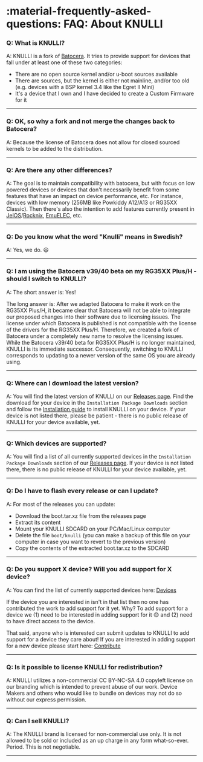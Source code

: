 # :material-frequently-asked-questions: FAQ: About KNULLI

### Q: What is KNULLI?
A: KNULLI is a fork of [Batocera](https://batocera.org). It tries to provide support for devices that fall under at least one of these two categories:

* There are no open source kernel and/or u-boot sources available
* There are sources, but the kernel is either not mainline, and/or too old (e.g. devices with a BSP kernel 3.4 like the Egret II Mini)
* It's a device that I own and I have decided to create a Custom Firmware for it

---

### Q: OK, so why a fork and not merge the changes back to Batocera?

A: Because the license of Batocera does not allow for closed sourced kernels to be added to the distribution.

---

### Q: Are there any other differences?

A: The goal is to maintain compatibility with batocera, but with focus on low powered devices or devices that don't necessarily benefit from some features that have an impact on device performance, etc. For instance, devices with low memory (256MB like Powkiddy A12/A13 or RG35XX Classic). Then there's also the intention to add features currently present in [JelOS](https://jelos.org)/[Rocknix](https://github.com/rocknix), [EmuELEC](https://github.com/EmuELEC), etc.

---

### Q: Do you know what the word "Knulli" means in Swedish?

A: Yes, we do. 😃

---

### Q: I am using the Batocera v39/40 beta on my RG35XX Plus/H - should I switch to KNULLI?

A: The short answer is: Yes!

The long answer is: After we adapted Batocera to make it work on the RG35XX Plus/H, it became clear that Batocera will not be able to integrate our proposed changes into their software due to licensing issues. The license under which Batocera is published is not compatible with the license of the drivers for the RG35XX Plus/H. Therefore, we created a fork of Batocera under a completely new name to resolve the licensing issues. While the Batocera v39/40 beta for RG35XX Plus/H is no longer maintained, KNULLI is its immediate successor. Consequently, switching to KNULLI corresponds to updating to a newer version of the same OS you are already using.

---

### Q: Where can I download the latest version?

A: You will find the latest version of KNULLI on our [Releases page](https://github.com/knulli-cfw/distribution/releases/latest). Find the download for your device in the `Installation Package Downloads` section and follow the [Installation guide](../play/install) to install KNULLI on your device. If your device is not listed there, please be patient - there is no public release of KNULLI for your device available, yet.

---

### Q: Which devices are supported?

A: You will find a list of all currently supported devices in the `Installation Package Downloads` section of our [Releases page](https://github.com/knulli-cfw/distribution/releases/latest). If your device is not listed there, there is no public release of KNULLI for your device available, yet.

---

### Q: Do I have to flash every release or can I update?

A: For most of the releases you can update:
  * Download the boot.tar.xz file from the releases page
  * Extract its content
  * Mount your KNULLI SDCARD on your PC/Mac/Linux computer
  * Delete the file ``boot/knulli`` (you can make a backup of this file on your computer in case you want to revert to the previous version)
  * Copy the contents of the extracted boot.tar.xz to the SDCARD

---

### Q: Do you support X device?  Will you add support for X device?

A: You can find the list of currently supported devices here: [Devices](../devices)

If the device you are interested in isn't in that list then no one has contributed the work to add support for it yet.  Why? To add support for a device we (1) need to be interested in adding support for it 😊 and (2) need to have direct access to the device.

That said, anyone who is interested can submit updates to KNULLI to add support for a device they care about! If you are interested in adding support for a new device please start here: [Contribute](../contribute)

---

### Q: Is it possible to license KNULLI for redistribution?

A: KNULLI utilizes a non-commercial CC BY-NC-SA 4.0 copyleft license on our branding which is intended to prevent abuse of our work.  Device Makers and others who would like to bundle on devices may not do so without our express permission.

---

### Q: Can I sell KNULLI?

A: The KNULLI brand is licensed for non-commercial use only.  It is not allowed to be sold or included as an up charge in any form what-so-ever.  Period.  This is not negotiable.

---